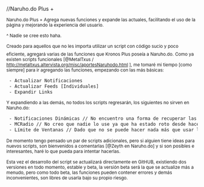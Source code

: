 ﻿//Naruho.do Plus +

<sub>Naruho.do Plus + Agrega nuevas funciones y expande las actuales, facilitando el uso de la página y mejorando la experiencia del usuario.</sub>

<sub>^ Nadie se cree esto haha.</sub>

<sub>Creado para aquellos que no les importa utilizar un script con código sucio y poco eficiente, agregará varias de las funciones que Kronos Plus poseía a Naruho.do.</sub>
<sub>Como ya existen scripts funcionales [@MetalTxus / http://metaltxus.altervista.org/misc/aportesNaruhodo.html ], me tomaré mi tiempo [como siempre] para ir agregando las funciones, empezando con las más básicas:  </sub>
```html
 - Actualizar Notificaciones
 - Actualizar Feeds [Individuales]
 - Expandir Links
```
<sub>Y expandiendo a las demás, no todos los scripts regresarán, los siguientes no sirven en Naruho.do: </sub>
```html
 - Notificaciones Dinámicas // No encuentro una forma de recuperar las notificaciones nuevas sin resetear el contador.
 - MCRadio // No creo que nadie lo use ya que ha estado roto desde hace casi un año.
 - Límite de Ventanas // Dado que no se puede hacer nada más que usar los feeds, la carga de la página no es tanta como en Kronos, así que a romper el servidor con un millón de AJAX requests !
```
<sub>De momento tengo pensado un par de scripts adicionales, pero si alguien tiene ideas para nuevos scripts, son bienvenidos a comentarlas [@Zeyth en Naruho.do] y si son posibles e interesantes, haré lo que pueda para intentar hacerlas.</sub>


<sub>Esta vez el desarrollo del script se actualizará directamente en GitHUB, existiendo dos versiones en todo momento, estable y beta, la versión beta será la que se actualize más a menudo, pero como todo beta, las funciones pueden contener errores y demás inconvenientes, son libres de usarla bajo su propio riesgo.</sub>